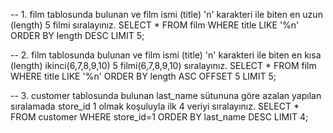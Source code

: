 -- 1. film tablosunda bulunan ve film ismi (title) 'n' karakteri ile biten en uzun (length) 5 filmi sıralayınız.
SELECT * FROM film WHERE title LIKE '%n' ORDER BY length DESC LIMIT 5;

-- 2. film tablosunda bulunan ve film ismi (title) 'n' karakteri ile biten en kısa (length) ikinci(6,7,8,9,10) 5 filmi(6,7,8,9,10) sıralayınız.
SELECT * FROM film WHERE title LIKE '%n' ORDER BY length ASC OFFSET 5 LIMIT 5;

-- 3. customer tablosunda bulunan last_name sütununa göre azalan yapılan sıralamada store_id 1 olmak koşuluyla ilk 4 veriyi sıralayınız.
SELECT * FROM customer WHERE store_id=1 ORDER BY last_name DESC LIMIT 4;